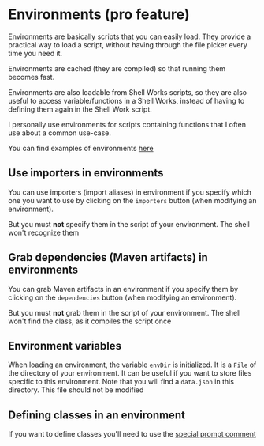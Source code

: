 # Environments (pro feature)

Environments are basically scripts that you can easily load. They provide a practical way to load a script,
without having through the file picker every time you need it. 

Environments are cached (they are compiled) so that running them becomes fast.

Environments are also loadable from Shell Works scripts, so they are also useful to access variable/functions
in a Shell Works, instead of having to defining them again in the Shell Work script.

I personally use environments for scripts containing functions that I often use about a common use-case. 

You can find examples of environments [here](https://tambapps.github.io/groovy-shell-user-manual/environments/examples/)

## Use importers in environments

You can use importers (import aliases) in environment if you specify which one you want to use
by clicking on the  `importers` button (when modifying an environment).

But you must **not** specify them in the script of your environment. The shell won't recognize them

## Grab dependencies (Maven artifacts) in environments
You can grab Maven artifacts in an environment if you specify them by clicking on the  `dependencies` button (when modifying an environment).

But you must **not** grab them in the script of your environment. The shell won't find the class, as it compiles the script once

## Environment variables

When loading an environment, the variable `envDir` is initialized. It is a `File`  of the directory of your environment. It can be useful if you want to store files specific to this environment. Note that you will find a `data.json` in this directory. This file should not be modified

## Defining classes in an environment

If you want to define classes you'll need to use the [special prompt comment](https://tambapps.github.io/groovy-shell-user-manual/shell-general/#special-comment-prompt)
